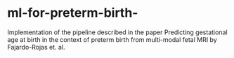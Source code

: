 # ml-for-preterm-birth-
Implementation of the pipeline described in the paper Predicting gestational age at birth in the context of preterm birth from multi-modal fetal MRI by Fajardo-Rojas et. al.
